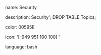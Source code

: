 name: Security

description: Security'; DROP TABLE Topics;

color: 00595E

icon: '[-949 951 100 100] <switch><g><path d="M-899 953l-38.7 12.2v23.7c0 20.6 10.1 40 27 51.9l11.7 8.2 11.7-8.2c16.9-11.8 27-31.2 27-51.9v-23.7L-899 953zm33.3 35.9c0 18.9-9.2 36.6-24.7 47.4l-8.6 6-8.6-6c-15.5-10.8-24.7-28.6-24.7-47.4v-19.8l33.3-10.5 33.3 10.5v19.8z"/><path d="M-911.5 980.3v8l5.4-.7v-7.4c0-2.3 1.9-4.2 4.2-4.2h5.8c2.3 0 4.2 1.9 4.2 4.2v7.4l5.4.7v-8c0-5.3-4.3-9.6-9.6-9.6h-5.8c-5.3-.1-9.6 4.3-9.6 9.6z"/><path d="M-899 987.9h-.5l-13.7 1.7c-2.2.3-3.8 2.1-3.8 4.3v16.7c0 2.2 1.6 4 3.8 4.3l13.7 1.7h1l13.7-1.7c2.2-.3 3.8-2.1 3.8-4.3v-16.7c0-2.2-1.6-4-3.8-4.3l-13.7-1.7h-.5zm3.1 11.2c0 1.1-.6 2.1-1.5 2.6l.9 6.5h-5l.9-6.5c-.9-.5-1.5-1.5-1.5-2.6 0-1.7 1.4-3.1 3.1-3.1 1.7-.1 3.1 1.3 3.1 3.1z"/></g></switch>'

language: bash
